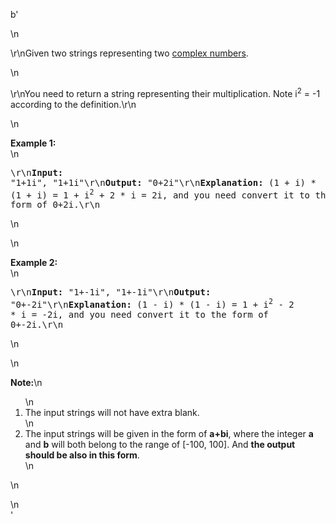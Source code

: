 b'<div class="question-description">\n<p><p>\r\nGiven two strings representing two <a href="https://en.wikipedia.org/wiki/Complex_number">complex numbers</a>.</p>\n<p>\r\nYou need to return a string representing their multiplication. Note i<sup>2</sup> = -1 according to the definition.\r\n</p>\n<p><b>Example 1:</b><br/>\n<pre>\r\n<b>Input:</b> "1+1i", "1+1i"\r\n<b>Output:</b> "0+2i"\r\n<b>Explanation:</b> (1 + i) * (1 + i) = 1 + i<sup>2</sup> + 2 * i = 2i, and you need convert it to the form of 0+2i.\r\n</pre>\n</p>\n<p><b>Example 2:</b><br/>\n<pre>\r\n<b>Input:</b> "1+-1i", "1+-1i"\r\n<b>Output:</b> "0+-2i"\r\n<b>Explanation:</b> (1 - i) * (1 - i) = 1 + i<sup>2</sup> - 2 * i = -2i, and you need convert it to the form of 0+-2i.\r\n</pre>\n</p>\n<p><b>Note:</b>\n<ol>\n<li>The input strings will not have extra blank.</li>\n<li>The input strings will be given in the form of <b>a+bi</b>, where the integer <b>a</b> and <b>b</b> will both belong to the range of [-100, 100]. And <b>the output should be also in this form</b>.</li>\n</ol>\n</p></p>\n</div>'